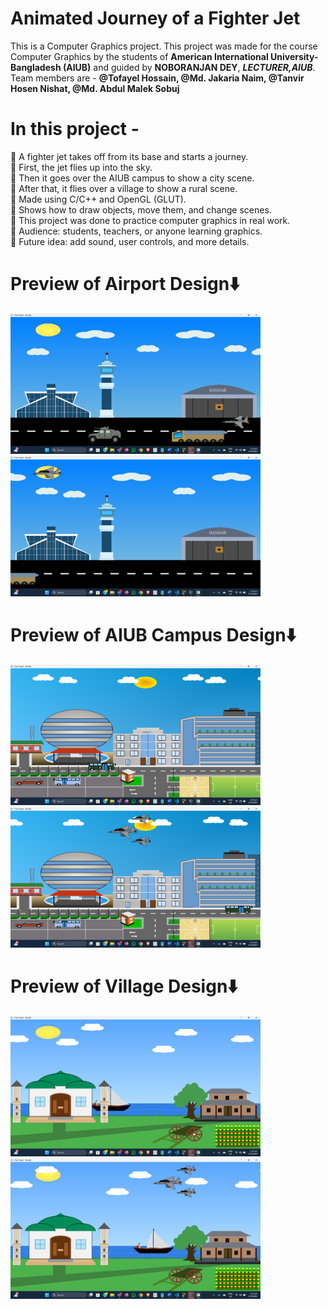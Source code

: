 # Animated Journey of a Fighter Jet
This is a Computer Graphics project.
This project was made for the course Computer Graphics by the students of **American International University-Bangladesh (AIUB)** and guided by **NOBORANJAN DEY**, ***LECTURER,AIUB***.
Team members are -  **@Tofayel Hossain, @Md. Jakaria Naim, @Tanvir Hosen Nishat, @Md. Abdul Malek Sobuj**

# In this  project -
📌 A fighter jet takes off from its base and starts a journey.<br>
📌 First, the jet flies up into the sky.<br>
📌 Then it goes over the AIUB campus to show a city scene.<br>
📌 After that, it flies over a village to show a rural scene.<br>
📌 Made using C/C++ and OpenGL (GLUT).<br>
📌 Shows how to draw objects, move them, and change scenes.<br>
📌 This project was done to practice computer graphics in real work.<br>
📌 Audience: students, teachers, or anyone learning graphics.<br>
📌 Future idea: add sound, user controls, and more details.<br>

# Preview of Airport Design⬇️
<img src="https://github.com/shuvokaisar52/cg_project/blob/332dd6eec36cee50dc0f5a2a3173bbf434429267/assets/image%20(5).png" alt="image" width="400" />
<img src="https://github.com/shuvokaisar52/cg_project/blob/a723aee9e4f933ec16c78a6072380835cfc687ef/assets/image.png" alt="image" width="400" />

# Preview of AIUB Campus Design⬇️
<img src="https://github.com/shuvokaisar52/cg_project/blob/a723aee9e4f933ec16c78a6072380835cfc687ef/assets/image%20(1).png" alt="image" width="400" />
<img src="https://github.com/shuvokaisar52/cg_project/blob/a723aee9e4f933ec16c78a6072380835cfc687ef/assets/image%20(2).png" alt="image" width="400" />

# Preview of Village Design⬇️
<img src="https://github.com/shuvokaisar52/cg_project/blob/a723aee9e4f933ec16c78a6072380835cfc687ef/assets/image%20(3).png" alt="image" width="400" />
<img src="https://github.com/shuvokaisar52/cg_project/blob/a723aee9e4f933ec16c78a6072380835cfc687ef/assets/image%20(4).png" alt="image" width="400" />


